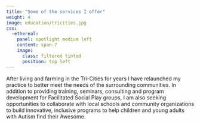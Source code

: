 ```yaml
---
title: "Some of the services I offer"
weight: 4
image: education/tricities.jpg
css:
  -ethereal:
    panel: spotlight medium left
    content: span-7
    image:
      class: filtered tinted
      position: top left
---
```

After living and farming in the Tri-Cities for years I have relaunched my practice to better meet the needs of the surrounding communities. In addition to providing training, seminars, consulting and program development for Facilitated Social Play groups, I am also seeking opportunities to collaborate with local schools and community organizations to build innovative, inclusive programs to help children and young adults with Autism find their Awesome.
